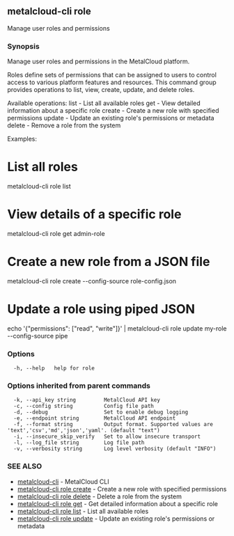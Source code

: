 ## metalcloud-cli role

Manage user roles and permissions

### Synopsis

Manage user roles and permissions in the MetalCloud platform.

Roles define sets of permissions that can be assigned to users to control access
to various platform features and resources. This command group provides operations
to list, view, create, update, and delete roles.

Available operations:
  list    - List all available roles
  get     - View detailed information about a specific role
  create  - Create a new role with specified permissions
  update  - Update an existing role's permissions or metadata
  delete  - Remove a role from the system

Examples:
  # List all roles
  metalcloud-cli role list

  # View details of a specific role
  metalcloud-cli role get admin-role

  # Create a new role from a JSON file
  metalcloud-cli role create --config-source role-config.json

  # Update a role using piped JSON
  echo '{"permissions": ["read", "write"]}' | metalcloud-cli role update my-role --config-source pipe

### Options

```
  -h, --help   help for role
```

### Options inherited from parent commands

```
  -k, --api_key string         MetalCloud API key
  -c, --config string          Config file path
  -d, --debug                  Set to enable debug logging
  -e, --endpoint string        MetalCloud API endpoint
  -f, --format string          Output format. Supported values are 'text','csv','md','json','yaml'. (default "text")
  -i, --insecure_skip_verify   Set to allow insecure transport
  -l, --log_file string        Log file path
  -v, --verbosity string       Log level verbosity (default "INFO")
```

### SEE ALSO

* [metalcloud-cli](metalcloud-cli.md)	 - MetalCloud CLI
* [metalcloud-cli role create](metalcloud-cli_role_create.md)	 - Create a new role with specified permissions
* [metalcloud-cli role delete](metalcloud-cli_role_delete.md)	 - Delete a role from the system
* [metalcloud-cli role get](metalcloud-cli_role_get.md)	 - Get detailed information about a specific role
* [metalcloud-cli role list](metalcloud-cli_role_list.md)	 - List all available roles
* [metalcloud-cli role update](metalcloud-cli_role_update.md)	 - Update an existing role's permissions or metadata

